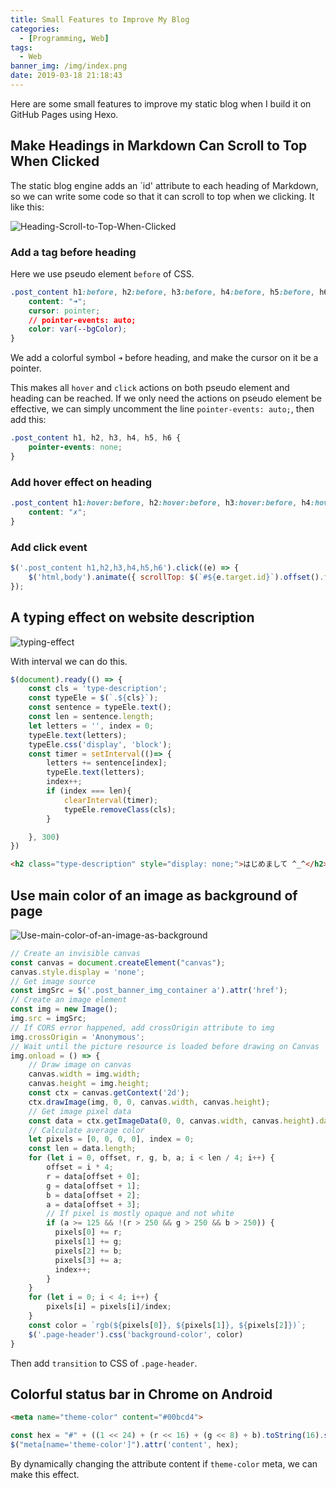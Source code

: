 ```yaml
---
title: Small Features to Improve My Blog
categories:
  - [Programming, Web]
tags:
  - Web
banner_img: /img/index.png
date: 2019-03-18 21:18:43
---
```



Here are some small features to improve my static blog when I build it on GitHub Pages using Hexo.

## Make Headings in Markdown Can Scroll to Top When Clicked

The static blog engine adds an `id' attribute to each heading of Markdown, so we can write some code so that it can scroll to top when we clicking. It like this:

![Heading-Scroll-to-Top-When-Clicked](Heading-Scroll-to-Top-When-Clicked.gif)

### Add a tag before heading

Here we use pseudo element `before` of CSS.

```css
.post_content h1:before, h2:before, h3:before, h4:before, h5:before, h6:before {
    content: "➜";
    cursor: pointer;
    // pointer-events: auto;
    color: var(--bgColor);
}
```

We add a colorful symbol `➜` before heading, and make the cursor on it be a pointer.

This makes all `hover` and `click` actions on both pseudo element and heading can be reached. If we only need the actions on pseudo element be effective, we can simply uncomment the line `pointer-events: auto;`, then add this:

```css
.post_content h1, h2, h3, h4, h5, h6 {
    pointer-events: none;
}
```

### Add hover effect on heading

```css
.post_content h1:hover:before, h2:hover:before, h3:hover:before, h4:hover:before, h5:hover:before, h6:hover:before {
    content: "✗";
}
```

### Add click event

```javascript
$('.post_content h1,h2,h3,h4,h5,h6').click((e) => {
    $('html,body').animate({ scrollTop: $(`#${e.target.id}`).offset().top }, 500);
});
```

## A typing effect on website description

![typing-effect](typing-effect.gif)

With interval we can do this.

```javascript
$(document).ready(() => {
    const cls = 'type-description';
    const typeEle = $(`.${cls}`);
    const sentence = typeEle.text();
    const len = sentence.length;
    let letters = '', index = 0;
    typeEle.text(letters); 
    typeEle.css('display', 'block');
    const timer = setInterval(()=> {
        letters += sentence[index];
        typeEle.text(letters);
        index++;
        if (index === len){
            clearInterval(timer);
            typeEle.removeClass(cls);
        }

    }, 300)
})
```

```html
<h2 class="type-description" style="display: none;">はじめまして ^_^</h2>
```

## Use main color of an image as background of page

![Use-main-color-of-an-image-as-background](Use-main-color-of-an-image-as-background.gif)

```javascript
// Create an invisible canvas
const canvas = document.createElement("canvas");
canvas.style.display = 'none';
// Get image source
const imgSrc = $('.post_banner_img_container a').attr('href');
// Create an image element
const img = new Image();
img.src = imgSrc;
// If CORS error happened, add crossOrigin attribute to img
img.crossOrigin = 'Anonymous';
// Wait until the picture resource is loaded before drawing on Canvas
img.onload = () => {
    // Draw image on canvas
    canvas.width = img.width;
    canvas.height = img.height;
    const ctx = canvas.getContext('2d');
    ctx.drawImage(img, 0, 0, canvas.width, canvas.height);
    // Get image pixel data
    const data = ctx.getImageData(0, 0, canvas.width, canvas.height).data;
    // Calculate average color
    let pixels = [0, 0, 0, 0], index = 0;
    const len = data.length;
    for (let i = 0, offset, r, g, b, a; i < len / 4; i++) {
        offset = i * 4;
        r = data[offset + 0];
        g = data[offset + 1];
        b = data[offset + 2];
        a = data[offset + 3];
        // If pixel is mostly opaque and not white
        if (a >= 125 && !(r > 250 && g > 250 && b > 250)) {
          pixels[0] += r;
          pixels[1] += g;
          pixels[2] += b;
          pixels[3] += a;
          index++;
        }
    }
    for (let i = 0; i < 4; i++) {
        pixels[i] = pixels[i]/index;
    }
    const color = `rgb(${pixels[0]}, ${pixels[1]}, ${pixels[2]})`;
    $('.page-header').css('background-color', color)
}
```

Then add `transition` to CSS of `.page-header`.

## Colorful status bar in Chrome on Android

```html
<meta name="theme-color" content="#00bcd4">
```

```javascript
const hex = "#" + ((1 << 24) + (r << 16) + (g << 8) + b).toString(16).slice(1);
$("meta[name='theme-color']").attr('content', hex);
```

By dynamically changing the attribute content if `theme-color` meta, we can make this effect.
